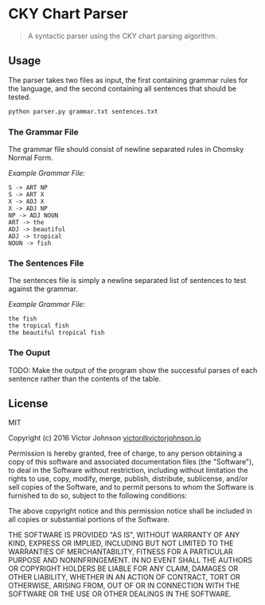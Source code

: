 # CKY Chart Parser

> A syntactic parser using the CKY chart parsing algorithm.

## Usage

The parser takes two files as input, the first containing grammar rules for the language, and the second containing all sentences that should be tested.

```bash
python parser.py grammar.txt sentences.txt
```

### The Grammar File

The grammar file should consist of newline separated rules in Chomsky Normal Form.

*Example Grammar File:*

```text
S -> ART NP
S -> ART X
X -> ADJ X
X -> ADJ NP
NP -> ADJ NOUN
ART -> the
ADJ -> beautiful
ADJ -> tropical
NOUN -> fish
```

### The Sentences File

The sentences file is simply a newline separated list of sentences to test against the grammar.

*Example Grammar File:*

```text
the fish
the tropical fish
the beautiful tropical fish
```

### The Ouput

TODO: Make the output of the program show the successful parses of each sentence rather than the contents of the table.

## License

MIT

Copyright (c) 2016 Victor Johnson victor@victorjohnson.io

Permission is hereby granted, free of charge, to any person obtaining a copy of this software and associated documentation files (the "Software"), to deal in the Software without restriction, including without limitation the rights to use, copy, modify, merge, publish, distribute, sublicense, and/or sell copies of the Software, and to permit persons to whom the Software is furnished to do so, subject to the following conditions:

The above copyright notice and this permission notice shall be included in all copies or substantial portions of the Software.

THE SOFTWARE IS PROVIDED "AS IS", WITHOUT WARRANTY OF ANY KIND, EXPRESS OR IMPLIED, INCLUDING BUT NOT LIMITED TO THE WARRANTIES OF MERCHANTABILITY, FITNESS FOR A PARTICULAR PURPOSE AND NONINFRINGEMENT. IN NO EVENT SHALL THE AUTHORS OR COPYRIGHT HOLDERS BE LIABLE FOR ANY CLAIM, DAMAGES OR OTHER LIABILITY, WHETHER IN AN ACTION OF CONTRACT, TORT OR OTHERWISE, ARISING FROM, OUT OF OR IN CONNECTION WITH THE SOFTWARE OR THE USE OR OTHER DEALINGS IN THE SOFTWARE.